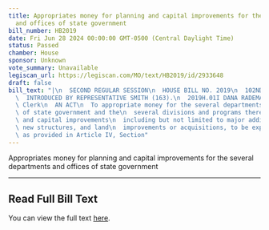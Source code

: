 ```yaml
---
title: Appropriates money for planning and capital improvements for the several departments
  and offices of state government
bill_number: HB2019
date: Fri Jun 28 2024 00:00:00 GMT-0500 (Central Daylight Time)
status: Passed
chamber: House
sponsor: Unknown
vote_summary: Unavailable
legiscan_url: https://legiscan.com/MO/text/HB2019/id/2933648
draft: false
bill_text: "|\n  SECOND REGULAR SESSION\n  HOUSE BILL NO. 2019\n  102ND GENERAL ASSEMBLY\n\
  \  INTRODUCED BY REPRESENTATIVE SMITH (163).\n  2019H.01I DANA RADEMAN MILLER, Chief\
  \ Clerk\n  AN ACT\n  To appropriate money for the several departments and offices\
  \ of state government and the\n  several divisions and programs thereof for planning\
  \ and capital improvements\n  including but not limited to major additions and renovations,\
  \ new structures, and land\n  improvements or acquisitions, to be expended only\
  \ as provided in Article IV, Section"
---
```

Appropriates money for planning and capital improvements for the several departments and offices of state government

---

## Read Full Bill Text

You can view the full text [here](https://legiscan.com/MO/text/HB2019/id/2933648).
